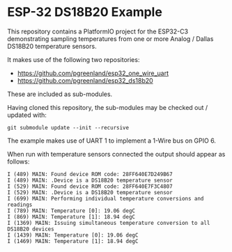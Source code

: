 # ESP-32 DS18B20 Example

This repository contains a PlatformIO project for the ESP32-C3 demonstrating sampling temperatures from one or more Analog / Dallas DS18B20 temperature sensors.

It makes use of the following two repositories:

* https://github.com/pgreenland/esp32_one_wire_uart
* https://github.com/pgreenland/esp32_ds18b20

These are included as sub-modules.

Having cloned this repository, the sub-modules may be checked out / updated with:

```
git submodule update --init --recursive
```

The example makes use of UART 1 to implement a 1-Wire bus on GPIO 6.

When run with temperature sensors connected the output should appear as follows:

```
I (489) MAIN: Found device ROM code: 28FF640E7D249B67
I (489) MAIN: .Device is a DS18B20 temperature sensor
I (529) MAIN: Found device ROM code: 28FF640E7F3C4807
I (529) MAIN: .Device is a DS18B20 temperature sensor
I (699) MAIN: Performing individual temperature conversions and readings
I (789) MAIN: Temperature [0]: 19.06 degC
I (869) MAIN: Temperature [1]: 18.94 degC
I (1369) MAIN: Issuing simultaneous temperature conversion to all DS18B20 devices
I (1439) MAIN: Temperature [0]: 19.06 degC
I (1469) MAIN: Temperature [1]: 18.94 degC
```
